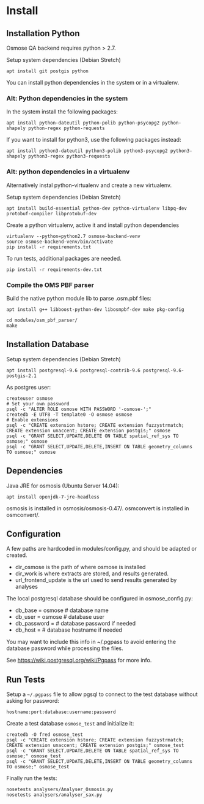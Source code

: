 Install
=======

Installation Python
-------------------

Osmose QA backend requires python > 2.7.

Setup system dependencies (Debian Stretch)
```
apt install git postgis python
```

You can install python dependencies in the system or in a virtualenv.

### Alt: Python dependencies in the system

In the system install the following packages:
```
apt install python-dateutil python-polib python-psycopg2 python-shapely python-regex python-requests
```

If you want to install for python3, use the following packages instead:
```
apt install python3-dateutil python3-polib python3-psycopg2 python3-shapely python3-regex python3-requests
```

### Alt: python dependencies in a virtualenv

Alternatively instal python-virtualenv and create a new virtualenv.

Setup system dependencies (Debian Stretch)
```
apt install build-essential python-dev python-virtualenv libpq-dev protobuf-compiler libprotobuf-dev
```

Create a python virtualenv, active it and install python dependencies
```
virtualenv --python=python2.7 osmose-backend-venv
source osmose-backend-venv/bin/activate
pip install -r requirements.txt
```

To run tests, additional packages are needed.
```
pip install -r requirements-dev.txt
```

### Compile the OMS PBF parser

Build the native python module lib to parse .osm.pbf files:
```
apt install g++ libboost-python-dev libosmpbf-dev make pkg-config

cd modules/osm_pbf_parser/
make
```


Installation Database
---------------------

Setup system dependencies (Debian Stretch)
```
apt install postgresql-9.6 postgresql-contrib-9.6 postgresql-9.6-postgis-2.1
```

As postgres user:
```
createuser osmose
# Set your own password
psql -c "ALTER ROLE osmose WITH PASSWORD '-osmose-';"
createdb -E UTF8 -T template0 -O osmose osmose
# Enable extensions
psql -c "CREATE extension hstore; CREATE extension fuzzystrmatch; CREATE extension unaccent; CREATE extension postgis;" osmose
psql -c "GRANT SELECT,UPDATE,DELETE ON TABLE spatial_ref_sys TO osmose;" osmose
psql -c "GRANT SELECT,UPDATE,DELETE,INSERT ON TABLE geometry_columns TO osmose;" osmose
```


Dependencies
------------

Java JRE for osmosis (Ubuntu Server 14.04):
```
apt install openjdk-7-jre-headless
```

osmosis is installed in osmosis/osmosis-0.47/.
osmconvert is installed in osmconvert/.


Configuration
-------------
A few paths are hardcoded in modules/config.py, and should be adapted or created.

  - dir_osmose is the path of where osmose is installed
  - dir_work is where extracts are stored, and results generated.
  - url_frontend_update is the url used to send results generated by analyses


The local postgresql database should be configured in osmose_config.py:

  - db_base = osmose # database name
  - db_user = osmose # database user
  - db_password = # database password if needed
  - db_host = # database hostname if needed

You may want to include this info in ~/.pgpass to avoid entering the database
password while processing the files.

See https://wiki.postgresql.org/wiki/Pgpass for more info.


Run Tests
---------
Setup a `~/.pgpass` file to allow pgsql to connect to the test database without asking for password:
```
hostname:port:database:username:password
```

Create a test database `osmose_test` and initialize it:
```
createdb -O fred osmose_test
psql -c "CREATE extension hstore; CREATE extension fuzzystrmatch; CREATE extension unaccent; CREATE extension postgis;" osmose_test
psql -c "GRANT SELECT,UPDATE,DELETE ON TABLE spatial_ref_sys TO osmose;" osmose_test
psql -c "GRANT SELECT,UPDATE,DELETE,INSERT ON TABLE geometry_columns TO osmose;" osmose_test
```

Finally run the tests:
```
nosetests analysers/Analyser_Osmosis.py
nosetests analysers/analyser_sax.py
```
